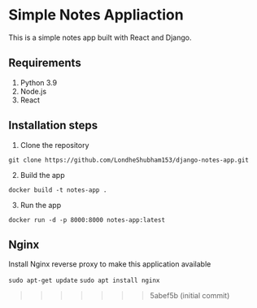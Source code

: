 # Simple Notes Appliaction
This is a simple notes app built with React and Django.

## Requirements
1. Python 3.9
2. Node.js
3. React

## Installation steps
1. Clone the repository
```
git clone https://github.com/LondheShubham153/django-notes-app.git
```

2. Build the app
```
docker build -t notes-app .
```

3. Run the app
```
docker run -d -p 8000:8000 notes-app:latest
```

## Nginx

Install Nginx reverse proxy to make this application available

`sudo apt-get update`
`sudo apt install nginx`
>>>>>>> 5abef5b (initial commit)
